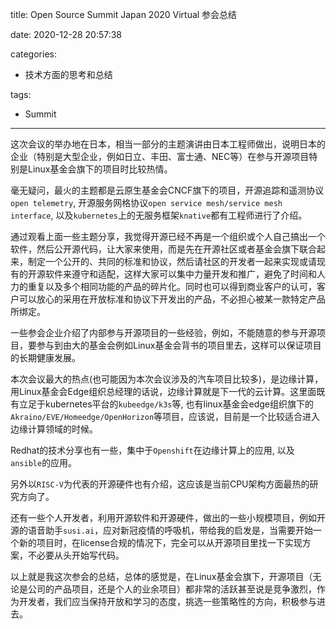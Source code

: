 title: Open Source Summit Japan 2020 Virtual 参会总结

date: 2020-12-28 20:57:38

categories:
- 技术方面的思考和总结

tags:
- Summit

---

这次会议的举办地在日本，相当一部分的主题演讲由日本工程师做出，说明日本的企业（特别是大型企业，例如日立、丰田、富士通、NEC等）在参与开源项目特别是Linux基金会旗下的项目时比较热情。

毫无疑问，最火的主题都是云原生基金会CNCF旗下的项目，开源追踪和遥测协议```open telemetry```, 开源服务网格协议```open service mesh/service mesh interface```, 以及```kubernetes```上的无服务框架```knative```都有工程师进行了介绍。

<!--more-->

通过观看上面一些主题分享，我觉得开源已经不再是一个组织或个人自己搞出一个软件，然后公开源代码，让大家来使用，而是先在开源社区或者基金会旗下联合起来，制定一个公开的、共同的标准和协议，然后请社区的开发者一起来实现或请现有的开源软件来遵守和适配，这样大家可以集中力量开发和推广，避免了时间和人力的重复以及多个相同功能的产品的碎片化。同时也可以得到商业客户的认可，客户可以放心的采用在开放标准和协议下开发出的产品，不必担心被某一款特定产品所绑定。

一些参会企业介绍了内部参与开源项目的一些经验，例如，不能随意的参与开源项目，要参与到由大的基金会例如Linux基金会背书的项目里去，这样可以保证项目的长期健康发展。

本次会议最大的热点(也可能因为本次会议涉及的汽车项目比较多)，是边缘计算，用Linux基金会Edge组织总经理的话说，边缘计算就是下一代的云计算。这里面既有立足于kubernetes平台的```kubeedge/k3s```等, 也有linux基金会edge组织旗下的```Akraino/EVE/Homeedge/OpenHorizon```等项目，应该说，目前是一个比较适合进入边缘计算领域的时候。

Redhat的技术分享也有一些，集中于```Openshift```在边缘计算上的应用, 以及```ansible```的应用。

另外以```RISC-V```为代表的开源硬件也有介绍，这应该是当前CPU架构方面最热的研究方向了。

还有一些个人开发者，利用开源软件和开源硬件，做出的一些小规模项目，例如开源的语音助手```susi.ai```，应对新冠疫情的呼吸机，带给我的启发是，当需要开始一个新的项目时，在license合规的情况下，完全可以从开源项目里找一下实现方案，不必要从头开始写代码。

以上就是我这次参会的总结，总体的感觉是，在Linux基金会旗下，开源项目（无论是公司的产品项目，还是个人的业余项目）都非常的活跃甚至说是竞争激烈，作为开发者，我们应当保持开放和学习的态度，挑选一些策略性的方向，积极参与进去。